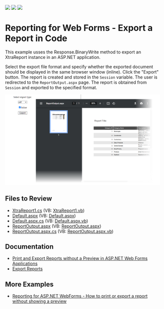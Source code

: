 <!-- default badges list -->
![](https://img.shields.io/endpoint?url=https://codecentral.devexpress.com/api/v1/VersionRange/128602652/22.2.6%2B)
[![](https://img.shields.io/badge/Open_in_DevExpress_Support_Center-FF7200?style=flat-square&logo=DevExpress&logoColor=white)](https://supportcenter.devexpress.com/ticket/details/E1281)
[![](https://img.shields.io/badge/📖_How_to_use_DevExpress_Examples-e9f6fc?style=flat-square)](https://docs.devexpress.com/GeneralInformation/403183)
<!-- default badges end -->
# Reporting for Web Forms -  Export a Report in Code

This example usses the Response.BinaryWrite method to export an XtraReport instance in an ASP.NET application.

Select the export file format and specify whether the exported document should be displayed in the same browser window (inline). Click the "Export" button. The report is created and stored in the `Session` variable. The user is redirected to the `ReportOutput.aspx` page. The report is obtained from `Session` and exported to the specified format.

![](Images/screenshot.png)

## Files to Review

* [XtraReport1.cs](./CS/WebSite/App_Code/XtraReport1.cs) (VB: [XtraReport1.vb](./VB/WebSite/App_Code/XtraReport1.vb))
* [Default.aspx](./CS/WebSite/Default.aspx) (VB: [Default.aspx](./VB/WebSite/Default.aspx))
* [Default.aspx.cs](./CS/WebSite/Default.aspx.cs) (VB: [Default.aspx.vb](./VB/WebSite/Default.aspx.vb))
* [ReportOutput.aspx](./CS/WebSite/ReportOutput.aspx) (VB: [ReportOutput.aspx](./VB/WebSite/ReportOutput.aspx))
* [ReportOutput.aspx.cs](./CS/WebSite/ReportOutput.aspx.cs) (VB: [ReportOutput.aspx.vb](./VB/WebSite/ReportOutput.aspx.vb))

## Documentation

- [Print and Export Reports without a Preview in ASP.NET Web Forms Applications](https://docs.devexpress.com/XtraReports/401846/web-reporting/asp-net-webforms-reporting/print-and-export-reports-without-preview-in-asp-net-web-forms-applications)
- [Export Reports](https://docs.devexpress.com/XtraReports/1302/detailed-guide-to-devexpress-reporting/store-and-distribute-reports/export-reports)

## More Examples

- [Reporting for ASP.NET WebForms - How to print or export a report without showing a preview](https://github.com/DevExpress-Examples/reporting-webforms-print-export-report-without-showing-a-preview)
